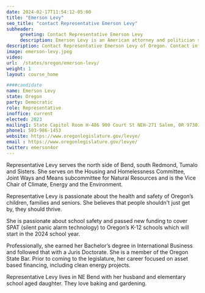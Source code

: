 ```yaml
---
date: 2024-02-17T11:54:12-05:00
title: "Emerson Levy"
seo_title: "contact Representative Emerson Levy"
subheader:
     greeting: Contact Representative Emerson Levy
     description: Emerson Levy is an American attorney and politician serving as a member of the Oregon House of Representatives for the 53rd district. She was elected in November 2022 and assumed office on January 9, 2023.
description: Contact Representative Emerson Levy of Oregon. Contact information for Emerson Levy includes email address, phone number, and mailing address.
image: emerson-levy.jpeg
video:
url:  /states/oregon/emerson-levy/
weight: 1
layout: course_home

####candidate
name: Emerson Levy
state: Oregon
party: Democratic
role: Representative
inoffice: current
elected: 2023
mailing1: State Capitol Room H-486 900 Court St NEH-271 Salem, OR 97301
phone1: 503-986-1453
website: https://www.oregonlegislature.gov/levye/
email : https://www.oregonlegislature.gov/levye/
twitter: emerson4or
---
```


Representative Levy serves the north side of Bend, south Redmond, Tumalo and Sisters. She serves on the Housing and Homelessness Committee, Joint Ways and Means subcommittee for Natural Resources and is the Vice Chair of Climate, Energy and the Environment.

Representative Levy is passionate about the health and safety of Oregon’s children, families and seniors. She believes that people shouldn't just get by, they should thrive.

She is passionate about school safety and passed new funding to cover SPAT (silent panic alarm technology) to Oregon’s K-12 schools which will start in the 2024 school year.

Professionally, she earned her Bachelor’s degree in International Business and followed that with a Juris Doctorate. She is a member of the Oregon State Bar. Prior to coming to the legislature, her career focused on asset based financing, including clean energy projects.

Representative Levy lives in NE Bend with her husband and elementary school aged daughter. They love baking and gardening.
